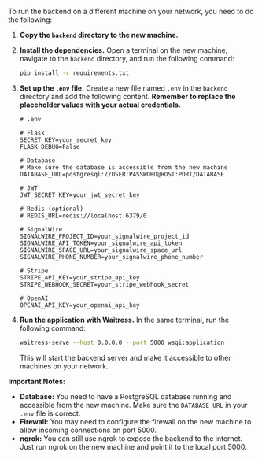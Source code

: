 
To run the backend on a different machine on your network, you need to do the following:

1.  **Copy the `backend` directory to the new machine.**

2.  **Install the dependencies.** Open a terminal on the new machine, navigate to the `backend` directory, and run the following command:

    ```bash
    pip install -r requirements.txt
    ```

3.  **Set up the `.env` file.** Create a new file named `.env` in the `backend` directory and add the following content. **Remember to replace the placeholder values with your actual credentials.**

    ```
    # .env

    # Flask
    SECRET_KEY=your_secret_key
    FLASK_DEBUG=False

    # Database
    # Make sure the database is accessible from the new machine
    DATABASE_URL=postgresql://USER:PASSWORD@HOST:PORT/DATABASE

    # JWT
    JWT_SECRET_KEY=your_jwt_secret_key

    # Redis (optional)
    # REDIS_URL=redis://localhost:6379/0

    # SignalWire
    SIGNALWIRE_PROJECT_ID=your_signalwire_project_id
    SIGNALWIRE_API_TOKEN=your_signalwire_api_token
    SIGNALWIRE_SPACE_URL=your_signalwire_space_url
    SIGNALWIRE_PHONE_NUMBER=your_signalwire_phone_number

    # Stripe
    STRIPE_API_KEY=your_stripe_api_key
    STRIPE_WEBHOOK_SECRET=your_stripe_webhook_secret

    # OpenAI
    OPENAI_API_KEY=your_openai_api_key
    ```

4.  **Run the application with Waitress.** In the same terminal, run the following command:

    ```bash
    waitress-serve --host 0.0.0.0 --port 5000 wsgi:application
    ```

    This will start the backend server and make it accessible to other machines on your network.

**Important Notes:**

*   **Database:** You need to have a PostgreSQL database running and accessible from the new machine. Make sure the `DATABASE_URL` in your `.env` file is correct.
*   **Firewall:** You may need to configure the firewall on the new machine to allow incoming connections on port 5000.
*   **ngrok:** You can still use ngrok to expose the backend to the internet. Just run ngrok on the new machine and point it to the local port 5000.
